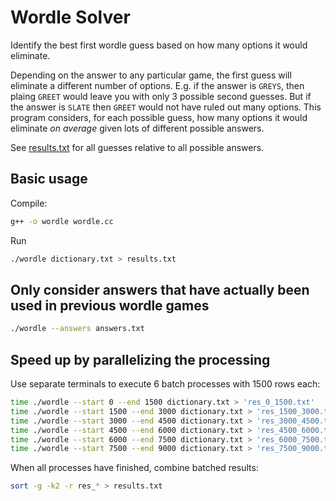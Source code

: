 # Wordle Solver

Identify the best first wordle guess based on how many options it would eliminate.

Depending on the answer to any particular game, the first guess will eliminate a different number of options. E.g. if the answer is `GREYS`, then plaing `GREET` would leave you with only 3 possible second guesses. But if the answer is `SLATE` then `GREET` would not have ruled out many options. This program considers, for each possible guess, how many options it would eliminate *on average* given lots of different possible answers.

See [results.txt](results.txt) for all guesses relative to all possible answers.

## Basic usage

Compile:
```bash
g++ -o wordle wordle.cc
```

Run
```bash
./wordle dictionary.txt > results.txt
```

## Only consider answers that have actually been used in previous wordle games

```bash
./wordle --answers answers.txt
```

## Speed up by parallelizing the processing

Use separate terminals to execute 6 batch processes with 1500 rows each:
```bash
time ./wordle --start 0 --end 1500 dictionary.txt > 'res_0_1500.txt'
time ./wordle --start 1500 --end 3000 dictionary.txt > 'res_1500_3000.txt'
time ./wordle --start 3000 --end 4500 dictionary.txt > 'res_3000_4500.txt'
time ./wordle --start 4500 --end 6000 dictionary.txt > 'res_4500_6000.txt'
time ./wordle --start 6000 --end 7500 dictionary.txt > 'res_6000_7500.txt'
time ./wordle --start 7500 --end 9000 dictionary.txt > 'res_7500_9000.txt'
```

When all processes have finished, combine batched results:
```bash
sort -g -k2 -r res_* > results.txt
```
